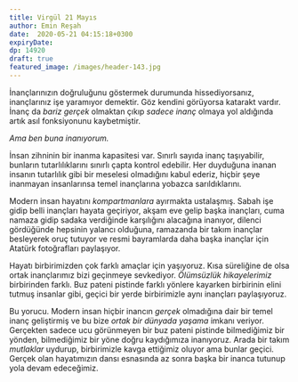 ```yaml
---
title: Virgül 21 Mayıs 
author: Emin Reşah
date:  2020-05-21 04:15:18+0300
expiryDate:
dp: 14920
draft: true
featured_image: /images/header-143.jpg
---
```


İnançlarınızın doğruluğunu göstermek durumunda hissediyorsanız, inançlarınız işe yaramıyor demektir.
Göz kendini görüyorsa katarakt vardır. İnanç da *bariz gerçek* olmaktan çıkıp *sadece inanç* olmaya
yol aldığında artık asıl fonksiyonunu kaybetmiştir. 

*Ama ben buna inanıyorum.*

İnsan zihninin bir inanma kapasitesi var. Sınırlı sayıda inanç taşıyabilir, bunların
tutarlılıklarını sınırlı çapta kontrol edebilir. Her duyduğuna inanan insanın tutarlılık gibi bir
meselesi olmadığını kabul ederiz, hiçbir şeye inanmayan insanlarınsa temel inançlarına yobazca
sarıldıklarını. 

Modern insan hayatını *kompartmanlara* ayırmakta ustalaşmış. Sabah işe gidip belli inançları hayata
geçiriyor, akşam eve gelip başka inançları, cuma namaza gidip sadaka verdiğinde karşılığını
alacağına inanıyor, dilenci gördüğünde hepsinin yalancı olduğuna, ramazanda bir takım inançlar
besleyerek oruç tutuyor ve resmi bayramlarda daha başka inançlar için Atatürk fotoğrafları
paylaşıyor. 

Hayatı birbirimizden çok farklı amaçlar için yaşıyoruz. Kısa süreliğine de olsa ortak inançlarımız
bizi geçinmeye sevkediyor. *Ölümsüzlük hikayelerimiz* birbirinden farklı. Buz pateni pistinde farklı
yönlere kayarken birbirinin elini tutmuş insanlar gibi, geçici bir yerde birbirimizle aynı inançları
paylaşıyoruz.

Bu yorucu. Modern insan hiçbir inancın *gerçek* olmadığına dair bir temel inanç geliştirmiş ve bu
bize *ortak bir dünyada yaşama* imkanı veriyor. Gerçekten sadece ucu görünmeyen bir buz pateni
pistinde bilmediğimiz bir yönden, bilmediğimiz bir yöne doğru kaydığımıza inanıyoruz. Arada bir
takım *mutlaklar* uydurup, birbirimizle kavga ettiğimiz oluyor ama bunlar geçici. Gerçek olan
hayatımızın dansı esnasında az sonra başka bir inanca tutunup yola devam edeceğimiz. 

